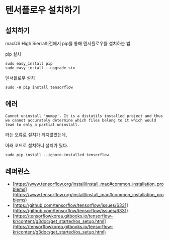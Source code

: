 # 텐서플로우 설치하기

## 설치하기
macOS High Sierra버전에서 pip를 통해 텐서플로우를 설치하는 법

pip 설치
```
sudo easy_install pip
sudo easy_install --upgrade six
```

텐서플로우 설치
```
sudo -H pip install tensorflow
```

## 에러

```
Cannot uninstall 'numpy'. It is a distutils installed project and thus we cannot accurately determine which files belong to it which would lead to only a partial uninstall.
```
라는 오류로 설치가 되지않았는데,

아래 코드로 설치하니 설치가 됬다.
```
sudo pip install --ignore-installed tensorflow
```
## 레퍼런스
- [https://www.tensorflow.org/install/install_mac#common_installation_problems](https://www.tensorflow.org/install/install_mac#common_installation_problems)
- [https://github.com/tensorflow/tensorflow/issues/6331](https://github.com/tensorflow/tensorflow/issues/6331)
- [https://tensorflowkorea.gitbooks.io/tensorflow-kr/content/g3doc/get_started/os_setup.html](https://tensorflowkorea.gitbooks.io/tensorflow-kr/content/g3doc/get_started/os_setup.html)